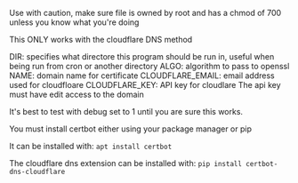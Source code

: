 Use with caution, make sure file is owned by root and has a chmod of 700 unless you know what you're doing

This ONLY works with the cloudflare DNS method

DIR: specifies what directore this program should be run in, useful when being run from cron or another directory
ALGO: algorithm to pass to openssl
NAME: domain name for certificate
CLOUDFLARE_EMAIL: email address used for cloudfloare
CLOUDFLARE_KEY: API key for cloudlare
  The api key must have edit access to the domain 
 
It's best to test with debug set to 1 until you are sure this works.

You must install certbot either using your package manager or pip

It can be installed with:
 `apt install certbot`

The cloudflare dns extension can be installed with:
 `pip install certbot-dns-cloudflare`
